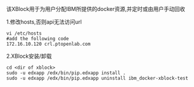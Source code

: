 该XBlock用于为用户分配IBM所提供的docker资源,并定时或由用户手动回收

1.修改hosts,否则api无法访问url

    vi /etc/hosts
    #add the following code
    172.16.10.120 crl.ptopenlab.com
    
2.XBlock安装/卸载

    cd <dir of xblock>
    sudo -u edxapp /edx/bin/pip.edxapp install .
    sudo -u edxapp /edx/bin/pip.edxapp uninstall ibm_docker-xblock-test
    
